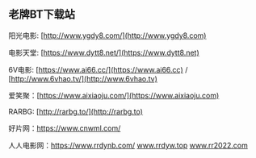 ## 老牌BT下载站

阳光电影: [http://www.ygdy8.com/](http://www.ygdy8.com)

电影天堂: [https://www.dytt8.net/](https://www.dytt8.net)

6V电影: [https://www.ai66.cc/](https://www.ai66.cc) / [http://www.6vhao.tv/](http://www.6vhao.tv)

爱笑聚：[https://www.aixiaoju.com/](https://www.aixiaoju.com)

RARBG: [http://rarbg.to/](http://rarbg.to)

好片网：https://www.cnwml.com/

人人电影网：https://www.rrdynb.com/ www.rrdyw.top www.rr2022.com